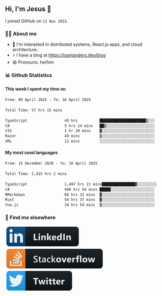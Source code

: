 ## Hi, I'm Jesus 👋

I joined GitHub on `13 Nov 2015`.

<!-- Talking about you -->

### 👨‍💻 About me

- 👦 I'm interested in distributed systems, React.js apps, and cloud architecture.
- ⚡️ I have a blog at <https://jsantanders.dev/blog>
- 😄 Pronouns: he/him

### 📊 Github Statistics

#### This week I spent my time on

<!--START_SECTION:weekly-->

```txt
From: 09 April 2025 - To: 16 April 2025

Total Time: 57 hrs 15 mins

TypeScript                 49 hrs          █████████████████████▒░░░   85.60 %
C#                         5 hrs 24 mins   ██▒░░░░░░░░░░░░░░░░░░░░░░   09.43 %
CSS                        1 hr 20 mins    ▓░░░░░░░░░░░░░░░░░░░░░░░░   02.33 %
Razor                      49 mins         ▒░░░░░░░░░░░░░░░░░░░░░░░░   01.43 %
XML                        12 mins         ░░░░░░░░░░░░░░░░░░░░░░░░░   00.36 %
```

<!--END_SECTION:weekly-->

#### My most used languages

<!--START_SECTION:alltime-->

```txt
From: 15 December 2020 - To: 16 April 2025

Total Time: 2,415 hrs 2 mins

TypeScript                 1,497 hrs 21 mins███████████████▓░░░░░░░░░   62.00 %
C#                         488 hrs 54 mins █████░░░░░░░░░░░░░░░░░░░░   20.24 %
RMarkdown                  68 hrs 12 mins  ▓░░░░░░░░░░░░░░░░░░░░░░░░   02.82 %
Rust                       54 hrs 37 mins  ▓░░░░░░░░░░░░░░░░░░░░░░░░   02.26 %
Vue.js                     34 hrs 54 mins  ▒░░░░░░░░░░░░░░░░░░░░░░░░   01.45 %
```

<!--END_SECTION:alltime-->

### 📢 Find me elsewhere

<p>
  <a target="_blank" href="https://linkedin.com/in/jsantanders">
    <img src="https://github.com/jsantanders/jsantanders/blob/master/img/linkedin.svg" alt="LinkedIn" style="vertical-align:top; margin:4px">
  </a>
  
  <a target="_blank" href="https://stackoverflow.com/users/7318331/jesus-santander">
    <img src="https://github.com/jsantanders/jsantanders/blob/master/img/stackoverflow.svg" alt="StackOverflow" style="vertical-align:top; margin:4px">
  </a>
  
  <a target="_blank" href="http://twitter.com/jsantanders">
    <img src="https://github.com/jsantanders/jsantanders/blob/master/img/twitter.svg" alt="Twitter" style="vertical-align:top; margin:4px">
  </a>
</p>
